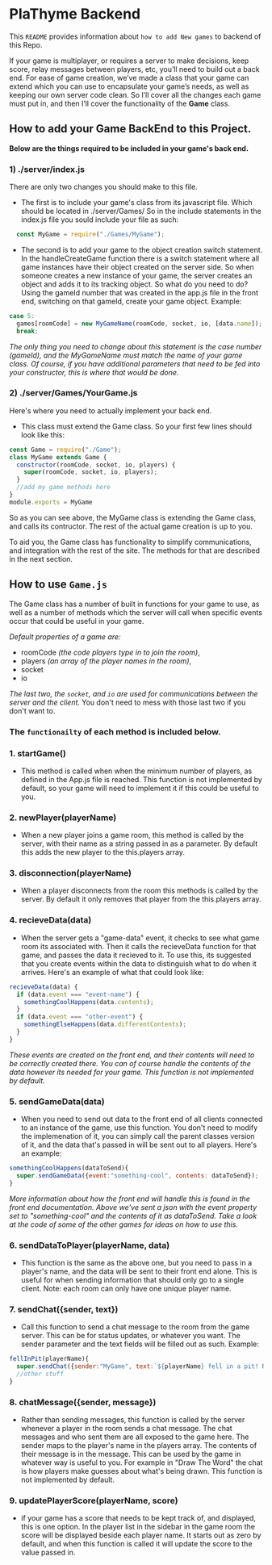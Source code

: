 # PlaThyme Backend

This `README` provides information about `how to add New games` to backend of this Repo.

If your game is multiplayer, or requires a server to make decisions, keep score, relay messages between players, etc, you’ll need to build out a back end. For ease of game creation, we’ve made a class that your game can extend which you can use to encapsulate your game’s needs, as well as keeping our own server code clean. So I’ll cover all the changes each game must put in, and then I’ll cover the functionality of the __Game__ class.

## How to add your Game BackEnd to this Project.

__Below are the things required to be included in your game's back end.__

### 1) __./server/index.js__
There are only two changes you should make to this file.
* The first is to include your game's class from its javascript file. Which should be located in ./server/Games/ So in the include statements in the index.js file you sould include your file as such:

```javascript
  const MyGame = require("./Games/MyGame");
```

* The second is to add your game to the object creation switch statement. In the handleCreateGame function there is a switch statement where all game instances have their object created on the server side. So when someone creates a new instance of your game, the server creates an object and adds it to its tracking object. So what do you need to do? Using the gameId number that was created in the app.js file in the front end, switching on that gameId, create your game object. Example:

```javascript
case 5:
  games[roomCode] = new MyGameName(roomCode, socket, io, [data.name]);
  break;
```
_The only thing you need to change about this statement is the case number (gameId), and the MyGameName must match the name of your game class. Of course, if you have additional parameters that need to be fed into your constructor, this is where that would be done._

### 2) __./server/Games/YourGame.js__
Here's where you need to actually implement your back end. 
* This class must extend the Game class. So your first few lines should look like this:

```javascript
const Game = require("./Game");
class MyGame extends Game {
  constructor(roomCode, socket, io, players) {
    super(roomCode, socket, io, players);
  }
  //add my game methods here
}
module.exports = MyGame
```

So as you can see above, the MyGame class is extending the Game class, and calls its contructor. The rest of the actual game creation is up to you. 

To aid you, the Game class has functionality to simplify communications, and integration with the rest of the site. The methods for that are described in the next section.

## __How to use `Game.js`__

The Game class has a number of built in functions for your game to use, as well as a number of methods which the server will call when specific events occur that could be useful in your game. 

_Default properties of a game are:_
* roomCode _(the code players type in to join the room)_, 
* players _(an array of the player names in the room)_, 
* socket 
* io

_*The last two, the `socket`, and `io` are used for communications between the server and the client.*_ 
You don't need to mess with those last two if you don't want to. 

### The `functionailty` of each method is included below. 

### 1. __startGame()__ 

* This method is called when when the minimum number of players, as defined in the App.js file is reached. This function is not implemented by default, so your game will need to implement it if this could be useful to you.

### 2. __newPlayer(playerName)__ 

* When a new player joins a game room, this method is called by the server, with their name as a string passed in as a parameter. By default this adds the new player to the this.players array.

### 3. __disconnection(playerName)__ 

* When a player disconnects from the room this methods is called by the server. By default it only removes that player from the this.players array.

### 4. __recieveData(data)__ 

* When the server gets a "game-data" event, it checks to see what game room its associated with. Then it calls the recieveData function for that game, and passes the data it recieved to it. To use this, its suggested that you create events within the data to distinguish what to do when it arrives. Here's an example of what that could look like:

```javascript
recieveData(data) {
  if (data.event === "event-name") {
    somethingCoolHappens(data.contents);
  }
  if (data.event === "other-event") {
    somethingElseHappens(data.differentContents);
  }
}
```

_*These events are created on the front end, and their contents will need to be correctly created there. You can of course handle the contents of the data however its needed for your game. This function is not implemented by default.*_

### 5. __sendGameData(data)__ 

* When you need to send out data to the front end of all clients connected to an instance of the game, use this function. You don't need to modify the implemenation of it, you can simply call the parent classes version of it, and the data that's passed in will be sent out to all players. Here's an example:

```javascript
somethingCoolHappens(dataToSend){
  super.sendGameData({event:"something-cool", contents: dataToSend});
}
```

_*More information about how the front end will handle this is found in the front end documentation. Above we've sent a json with the event property set to "something-cool" and the contents of it as dataToSend. Take a look at the code of some of the other games for ideas on how to use this.*_

### 6. __sendDataToPlayer(playerName, data)__ 

* This function is the same as the above one, but you need to pass in a player's name, and the data will be sent to their front end alone. This is useful for when sending information that should only go to a single client. Note: each room can only have one unique player name.

### 7. __sendChat({sender, text})__ 

* Call this function to send a chat message to the room from the game server. This can be for status updates, or whatever you want. The sender parameter and the text fields will be filled out as such. Example:

```javascript
fellInPit(playerName){
  super.sendChat({sender:"MyGame", text:`${playerName} fell in a pit! Respawning in 10 seconds`});
  //other stuff
}
```

### 8. __chatMessage({sender, message})__ 

* Rather than sending messages, this function is called by the server whenever a player in the room sends a chat message. The chat messages and who sent them are all exposed to the game here. The sender maps to the player's name in the players array. The contents of their message is in the message. This can be used by the game in whatever way is useful to you. For example in "Draw The Word" the chat is how players make guesses about what's being drawn. This function is not implemented by default.

### 9. __updatePlayerScore(playerName, score)__ 

* if your game has a score that needs to be kept track of, and displayed, this is one option. In the player list in the sidebar in the game room the score will be displayed beside each player name. It starts out as zero by default, and when this function is called it will update the score to the value passed in.

